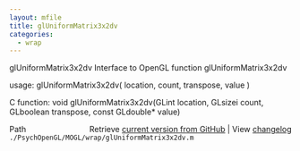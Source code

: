 ```yaml
---
layout: mfile
title: glUniformMatrix3x2dv
categories:
  - wrap
---
```


glUniformMatrix3x2dv  Interface to OpenGL function glUniformMatrix3x2dv

usage:  glUniformMatrix3x2dv\( location, count, transpose, value \)

C function:  void glUniformMatrix3x2dv\(GLint location, GLsizei count, GLboolean transpose, const GLdouble\* value\)


<div class="code_header" style="text-align:right;">
  <span style="float:left;">Path&nbsp;&nbsp;</span> <span class="counter">Retrieve <a href=
  "https://raw.github.com/Psychtoolbox-3/Psychtoolbox-3/beta/./PsychOpenGL/MOGL/wrap/glUniformMatrix3x2dv.m">current version from GitHub</a> | View <a href=
  "https://github.com/Psychtoolbox-3/Psychtoolbox-3/commits/beta/./PsychOpenGL/MOGL/wrap/glUniformMatrix3x2dv.m">changelog</a></span>
</div>
<div class="code">
  <code>./PsychOpenGL/MOGL/wrap/glUniformMatrix3x2dv.m</code>
</div>
